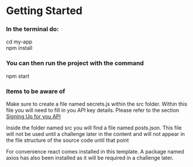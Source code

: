 # Getting Started 

### In the terminal do: 
cd my-app  
npm install

### You can then run the project with the command
npm start

### Items to be aware of
Make sure to create a file named secrets.js within the src folder. Within this file you will need to fill in you API key details. Please refer to the section [Signing Up for you API](https://cms.codeinstitute.net/container/block-v1:CodeInstitute+RE101+2021_T1+type@vertical+block@714e9851637e4b7b9cc270394814e1f6)  

Inside the folder named src you will find a file named posts.json. This file will not be used until a challenge later in the content and will not appear in the file structure of the source code until that point  

For convenience react comes installed in this template. A package named axios has also been installed as it will be required in a challenge later.  
